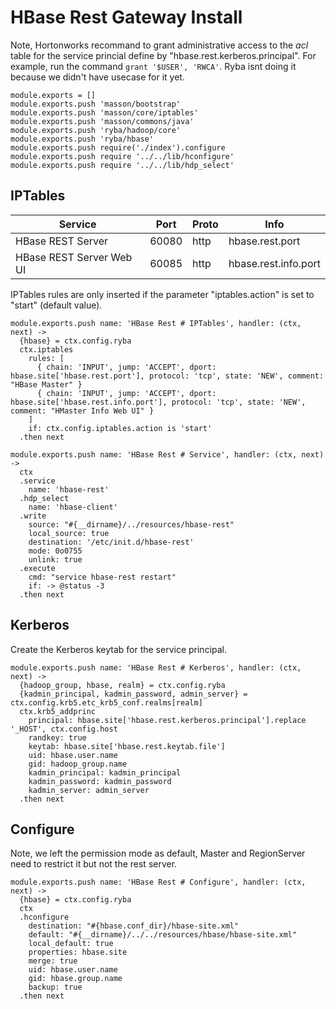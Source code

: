 
# HBase Rest Gateway Install

Note, Hortonworks recommand to grant administrative access to the _acl_ table
for the service princial define by "hbase.rest.kerberos.principal". For example,
run the command `grant '$USER', 'RWCA'`. Ryba isnt doing it because we didn't
have usecase for it yet.

    module.exports = []
    module.exports.push 'masson/bootstrap'
    module.exports.push 'masson/core/iptables'
    module.exports.push 'masson/commons/java'
    module.exports.push 'ryba/hadoop/core'
    module.exports.push 'ryba/hbase'
    module.exports.push require('./index').configure
    module.exports.push require '../../lib/hconfigure'
    module.exports.push require '../../lib/hdp_select'

## IPTables

| Service                    | Port  | Proto | Info                   |
|----------------------------|-------|-------|------------------------|
| HBase REST Server          | 60080 | http  | hbase.rest.port        |
| HBase REST Server Web UI   | 60085 | http  | hbase.rest.info.port   |

IPTables rules are only inserted if the parameter "iptables.action" is set to
"start" (default value).

    module.exports.push name: 'HBase Rest # IPTables', handler: (ctx, next) ->
      {hbase} = ctx.config.ryba
      ctx.iptables
        rules: [
          { chain: 'INPUT', jump: 'ACCEPT', dport: hbase.site['hbase.rest.port'], protocol: 'tcp', state: 'NEW', comment: "HBase Master" }
          { chain: 'INPUT', jump: 'ACCEPT', dport: hbase.site['hbase.rest.info.port'], protocol: 'tcp', state: 'NEW', comment: "HMaster Info Web UI" }
        ]
        if: ctx.config.iptables.action is 'start'
      .then next

    module.exports.push name: 'HBase Rest # Service', handler: (ctx, next) ->
      ctx
      .service
        name: 'hbase-rest'
      .hdp_select
        name: 'hbase-client'
      .write
        source: "#{__dirname}/../resources/hbase-rest"
        local_source: true
        destination: '/etc/init.d/hbase-rest'
        mode: 0o0755
        unlink: true
      .execute
        cmd: "service hbase-rest restart"
        if: -> @status -3
      .then next

## Kerberos

Create the Kerberos keytab for the service principal.

    module.exports.push name: 'HBase Rest # Kerberos', handler: (ctx, next) ->
      {hadoop_group, hbase, realm} = ctx.config.ryba
      {kadmin_principal, kadmin_password, admin_server} = ctx.config.krb5.etc_krb5_conf.realms[realm]
      ctx.krb5_addprinc
        principal: hbase.site['hbase.rest.kerberos.principal'].replace '_HOST', ctx.config.host
        randkey: true
        keytab: hbase.site['hbase.rest.keytab.file']
        uid: hbase.user.name
        gid: hadoop_group.name
        kadmin_principal: kadmin_principal
        kadmin_password: kadmin_password
        kadmin_server: admin_server
      .then next

## Configure

Note, we left the permission mode as default, Master and RegionServer need to
restrict it but not the rest server.

    module.exports.push name: 'HBase Rest # Configure', handler: (ctx, next) ->
      {hbase} = ctx.config.ryba
      ctx
      .hconfigure
        destination: "#{hbase.conf_dir}/hbase-site.xml"
        default: "#{__dirname}/../../resources/hbase/hbase-site.xml"
        local_default: true
        properties: hbase.site
        merge: true
        uid: hbase.user.name
        gid: hbase.group.name
        backup: true
      .then next



